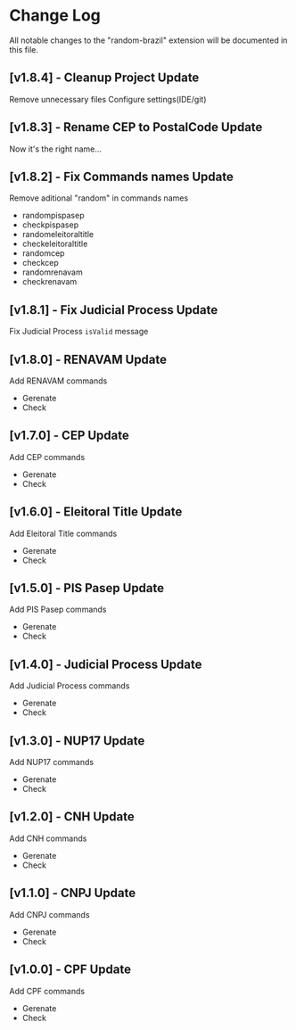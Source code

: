 # Change Log

All notable changes to the "random-brazil" extension will be documented in this file.

<!-- Check [Keep a Changelog](http://keepachangelog.com/) for recommendations on how to structure this file. -->

## [v1.8.4] - Cleanup Project Update

Remove unnecessary files
Configure settings(IDE/git)

## [v1.8.3] - Rename CEP to PostalCode Update

Now it's the right name...

## [v1.8.2] - Fix Commands names Update

Remove aditional "random" in commands names
- randompispasep
- checkpispasep
- randomeleitoraltitle
- checkeleitoraltitle
- randomcep
- checkcep
- randomrenavam
- checkrenavam

## [v1.8.1] - Fix Judicial Process Update

Fix Judicial Process `isValid` message

## [v1.8.0] - RENAVAM Update

Add RENAVAM commands
- Gerenate
- Check

## [v1.7.0] - CEP Update

Add CEP commands
- Gerenate
- Check

## [v1.6.0] - Eleitoral Title Update

Add Eleitoral Title commands
- Gerenate
- Check

## [v1.5.0] - PIS Pasep Update

Add PIS Pasep commands
- Gerenate
- Check

## [v1.4.0] - Judicial Process Update

Add Judicial Process commands
- Gerenate
- Check

## [v1.3.0] - NUP17 Update

Add NUP17 commands
- Gerenate
- Check

## [v1.2.0] - CNH Update

Add CNH commands
- Gerenate
- Check

## [v1.1.0] - CNPJ Update

Add CNPJ commands
- Gerenate
- Check

## [v1.0.0] - CPF Update

Add CPF commands
- Gerenate
- Check